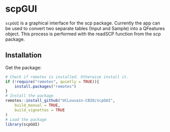 # scpGUI

`scpGUI` is a graphical interface for the scp package.
Currently the app can be used to convert two separate tables (Input and Sample) into a QFeatures object.
This process is performed with the readSCP function from the scp package.

## Installation 

Get the package:

```r
# Check if remotes is installed. Otherwise install it.
if (!require("remotes", quietly = TRUE)){
    install.packages("remotes")
}
# Install the package
remotes::install_github("UCLouvain-CBIO/scpGUI",
    build_manual = TRUE,
    build_vignettes = TRUE
)
# Load the package
library(scpGUI)
```


